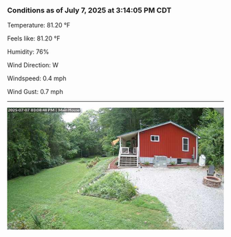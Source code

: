 ### Conditions as of July 7, 2025 at 3:14:05 PM CDT 

Temperature: 81.20 &deg;F

Feels like: 81.20 &deg;F

Humidity: 76%

Wind Direction: W

Windspeed: 0.4 mph

Wind Gust: 0.7 mph

---

<img src="./images/latest.jpeg"/>

